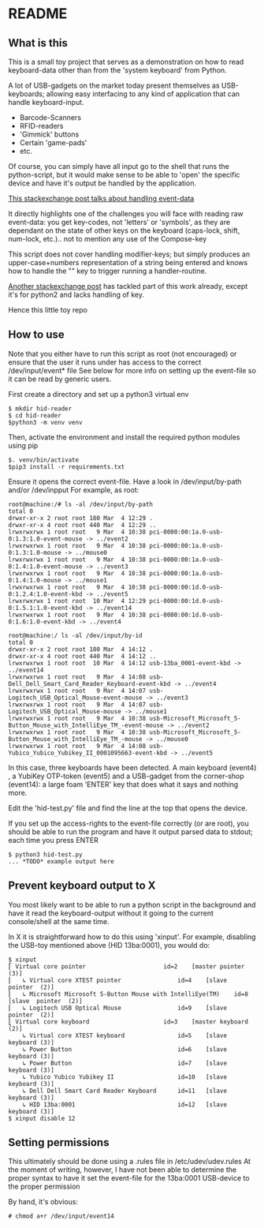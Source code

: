 # README

## What is this

This is a small toy project that serves as a demonstration on how to read keyboard-data other than from the 'system keyboard' from Python.

A lot of USB-gadgets on the market today present themselves as USB-keyboards; allowing easy interfacing to any kind of application that can handle keyboard-input.

* Barcode-Scanners
* RFID-readers
* 'Gimmick' buttons
* Certain 'game-pads'
* etc.

Of course, you can simply have all input go to the shell that runs the python-script, but it would make sense to be able to 'open' the specific device and have it's output be handled by the application.

[This stackexchange post talks about handling event-data](https://unix.stackexchange.com/questions/72483/how-to-distinguish-input-from-different-keyboards)

It directly highlights one of the challenges you will face with reading raw event-data: you get key-codes, not 'letters' or 'symbols', as they are dependant on the state of other keys on the keyboard (caps-lock, shift, num-lock, etc.).. not to mention any use of the Compose-key

This script does not cover handling modifier-keys; but simply produces an upper-case+numbers representation of a string being entered and knows how to handle the "<return>" key to trigger running a handler-routine.


[Another stackexchange post](https://stackoverflow.com/questions/19732978/how-can-i-get-a-string-from-hid-device-in-python-with-evdev) has tackled part of this work already, except it's for python2 and lacks handling of <enter> key.

Hence this little toy repo


## How to use
Note that you either have to run this script as root (not encouraged) or ensure that the user it runs under has access to the correct /dev/input/event\* file
See below for more info on setting up the event-file so it can be read by generic users.


First create a directory and set up a python3 virtual env
```
$ mkdir hid-reader
$ cd hid-reader
$python3 -m venv venv
```


Then, activate the environment and install the required python modules using pip
```
$. venv/bin/activate
$pip3 install -r requirements.txt
```

Ensure it opens the correct event-file. Have a look in /dev/input/by-path and/or /dev/inpput
For example, as root:

```
root@machine:/# ls -al /dev/input/by-path
total 0
drwxr-xr-x 2 root root 180 Mar  4 12:29 .
drwxr-xr-x 4 root root 440 Mar  4 12:29 ..
lrwxrwxrwx 1 root root   9 Mar  4 10:38 pci-0000:00:1a.0-usb-0:1.3:1.0-event-mouse -> ../event2
lrwxrwxrwx 1 root root   9 Mar  4 10:38 pci-0000:00:1a.0-usb-0:1.3:1.0-mouse -> ../mouse0
lrwxrwxrwx 1 root root   9 Mar  4 10:38 pci-0000:00:1a.0-usb-0:1.4:1.0-event-mouse -> ../event3
lrwxrwxrwx 1 root root   9 Mar  4 10:38 pci-0000:00:1a.0-usb-0:1.4:1.0-mouse -> ../mouse1
lrwxrwxrwx 1 root root   9 Mar  4 10:38 pci-0000:00:1d.0-usb-0:1.2.4:1.0-event-kbd -> ../event5
lrwxrwxrwx 1 root root  10 Mar  4 12:29 pci-0000:00:1d.0-usb-0:1.5.1:1.0-event-kbd -> ../event14
lrwxrwxrwx 1 root root   9 Mar  4 10:38 pci-0000:00:1d.0-usb-0:1.6:1.0-event-kbd -> ../event4

root@machine:/ ls -al /dev/input/by-id
total 0
drwxr-xr-x 2 root root 180 Mar  4 14:12 .
drwxr-xr-x 4 root root 440 Mar  4 14:12 ..
lrwxrwxrwx 1 root root  10 Mar  4 14:12 usb-13ba_0001-event-kbd -> ../event14
lrwxrwxrwx 1 root root   9 Mar  4 14:08 usb-Dell_Dell_Smart_Card_Reader_Keyboard-event-kbd -> ../event4
lrwxrwxrwx 1 root root   9 Mar  4 14:07 usb-Logitech_USB_Optical_Mouse-event-mouse -> ../event3
lrwxrwxrwx 1 root root   9 Mar  4 14:07 usb-Logitech_USB_Optical_Mouse-mouse -> ../mouse1
lrwxrwxrwx 1 root root   9 Mar  4 10:38 usb-Microsoft_Microsoft_5-Button_Mouse_with_IntelliEye_TM_-event-mouse -> ../event2
lrwxrwxrwx 1 root root   9 Mar  4 10:38 usb-Microsoft_Microsoft_5-Button_Mouse_with_IntelliEye_TM_-mouse -> ../mouse0
lrwxrwxrwx 1 root root   9 Mar  4 14:08 usb-Yubico_Yubico_Yubikey_II_0001095663-event-kbd -> ../event5

```

In this case, three keyboards have been detected. A main keyboard (event4) , a YubiKey OTP-token (event5)  and a USB-gadget from the corner-shop (event14): a large foam 'ENTER' key that does what it says and nothing more.

Edit the 'hid-test.py' file and find the line at the top that opens the device.

If you set up the access-rights to the event-file correctly (or are root), you should be able to run the program and have it output parsed data to stdout; each time you press ENTER
```
$ python3 hid-test.py
... *TODO* example output here

```


## Prevent keyboard output to X

You most likely want to be able to run a python script in the background and have it read the keyboard-output without it going to the current console/shell at the same time.

In X it is straightforward how to do this using 'xinput'. For example, disabling the USB-toy mentioned above (HID 13ba:0001), you would do:
```
$ xinput 
⎡ Virtual core pointer                    	id=2	[master pointer  (3)]
⎜   ↳ Virtual core XTEST pointer              	id=4	[slave  pointer  (2)]
⎜   ↳ Microsoft Microsoft 5-Button Mouse with IntelliEye(TM)	id=8	[slave  pointer  (2)]
⎜   ↳ Logitech USB Optical Mouse              	id=9	[slave  pointer  (2)]
⎣ Virtual core keyboard                   	id=3	[master keyboard (2)]
    ↳ Virtual core XTEST keyboard             	id=5	[slave  keyboard (3)]
    ↳ Power Button                            	id=6	[slave  keyboard (3)]
    ↳ Power Button                            	id=7	[slave  keyboard (3)]
    ↳ Yubico Yubico Yubikey II                	id=10	[slave  keyboard (3)]
    ↳ Dell Dell Smart Card Reader Keyboard    	id=11	[slave  keyboard (3)]
    ↳ HID 13ba:0001                           	id=12	[slave  keyboard (3)]
$ xinput disable 12
```

## Setting permissions
This ultimately should be done using a .rules file in /etc/udev/udev.rules
At the moment of writing, however, I have not been able to determine the proper syntax to have it set the event-file for the 13ba:0001 USB-device to the proper permission

By hand, it's obvious:
```
# chmod a+r /dev/input/event14
```

